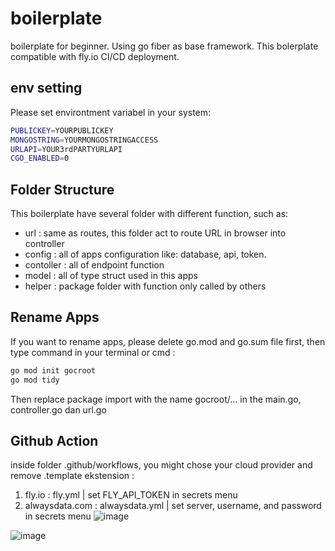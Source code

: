 # boilerplate

boilerplate for beginner. Using go fiber as base framework. This bolerplate compatible with fly.io CI/CD deployment.

## env setting
Please set environtment variabel in your system:
```sh
PUBLICKEY=YOURPUBLICKEY
MONGOSTRING=YOURMONGOSTRINGACCESS
URLAPI=YOUR3rdPARTYURLAPI
CGO_ENABLED=0
```


## Folder Structure

This boilerplate have several folder with different function, such as:
* url : same as routes, this folder act to route URL in browser into controller
* config : all of apps configuration like: database, api, token.
* contoller : all of endpoint function
* model : all of type struct used in this apps
* helper : package folder with function only called by others


## Rename Apps

If you want to rename apps, please delete go.mod and go.sum file first, then type command in your terminal or cmd :

```sh
go mod init gocroot
go mod tidy
```

Then replace package import with the name gocroot/... in the main.go, controller.go dan url.go

## Github Action

inside folder .github/workflows, you might chose your cloud provider and remove .template ekstension :
1. fly.io : fly.yml | set FLY_API_TOKEN in secrets menu
2. alwaysdata.com : alwaysdata.yml | set server, username, and password in secrets menu
   ![image](https://github.com/gocroot/alwaysdata/assets/11188109/27fb3fec-be96-4868-ac94-dc243a8d4e78)  

![image](https://github.com/gocroot/alwaysdata/assets/11188109/bc223d09-bf7a-4f6c-83f4-3a273ecce1ad)
